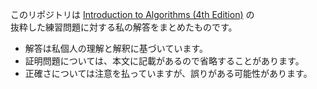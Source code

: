このリポジトリは [Introduction to Algorithms (4th Edition)](https://mitpress.mit.edu/9780262046305/introduction-to-algorithms-fourth-edition/) の  
抜粋した練習問題に対する私の解答をまとめたものです。

- 解答は私個人の理解と解釈に基づいています。
- 証明問題については、本文に記載があるので省略することがあります。
- 正確さについては注意を払っていますが、誤りがある可能性があります。

